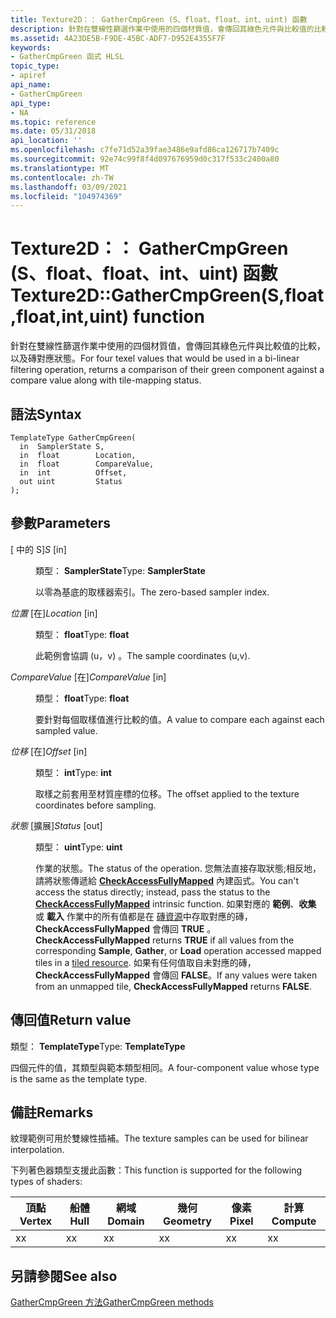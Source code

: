 ```yaml
---
title: Texture2D：： GatherCmpGreen (S、float、float、int、uint) 函數
description: 針對在雙線性篩選作業中使用的四個材質值，會傳回其綠色元件與比較值的比較，以及磚對應狀態。 |Texture2D：： GatherCmpGreen (S、float、float、int、uint) 函數
ms.assetid: 4A23DE5B-F9DE-45BC-ADF7-D952E4355F7F
keywords:
- GatherCmpGreen 函式 HLSL
topic_type:
- apiref
api_name:
- GatherCmpGreen
api_type:
- NA
ms.topic: reference
ms.date: 05/31/2018
api_location: ''
ms.openlocfilehash: c7fe71d52a39fae3486e9afd86ca126717b7409c
ms.sourcegitcommit: 92e74c99f8f4d097676959d0c317f533c2400a80
ms.translationtype: MT
ms.contentlocale: zh-TW
ms.lasthandoff: 03/09/2021
ms.locfileid: "104974369"
---
```

# <a name="texture2dgathercmpgreensfloatfloatintuint-function"></a><span data-ttu-id="b2a97-105">Texture2D：： GatherCmpGreen (S、float、float、int、uint) 函數</span><span class="sxs-lookup"><span data-stu-id="b2a97-105">Texture2D::GatherCmpGreen(S,float,float,int,uint) function</span></span>

<span data-ttu-id="b2a97-106">針對在雙線性篩選作業中使用的四個材質值，會傳回其綠色元件與比較值的比較，以及磚對應狀態。</span><span class="sxs-lookup"><span data-stu-id="b2a97-106">For four texel values that would be used in a bi-linear filtering operation, returns a comparison of their green component against a compare value along with tile-mapping status.</span></span>

## <a name="syntax"></a><span data-ttu-id="b2a97-107">語法</span><span class="sxs-lookup"><span data-stu-id="b2a97-107">Syntax</span></span>


``` syntax
TemplateType GatherCmpGreen(
  in  SamplerState S,
  in  float        Location,
  in  float        CompareValue,
  in  int          Offset,
  out uint         Status
);
```



## <a name="parameters"></a><span data-ttu-id="b2a97-108">參數</span><span class="sxs-lookup"><span data-stu-id="b2a97-108">Parameters</span></span>

<dl> <dt>

<span data-ttu-id="b2a97-109"> \[ 中的 S\]</span><span class="sxs-lookup"><span data-stu-id="b2a97-109">*S* \[in\]</span></span>
</dt> <dd>

<span data-ttu-id="b2a97-110">類型： **SamplerState**</span><span class="sxs-lookup"><span data-stu-id="b2a97-110">Type: **SamplerState**</span></span>

<span data-ttu-id="b2a97-111">以零為基底的取樣器索引。</span><span class="sxs-lookup"><span data-stu-id="b2a97-111">The zero-based sampler index.</span></span>

</dd> <dt>

<span data-ttu-id="b2a97-112">*位置* \[在\]</span><span class="sxs-lookup"><span data-stu-id="b2a97-112">*Location* \[in\]</span></span>
</dt> <dd>

<span data-ttu-id="b2a97-113">類型： **float**</span><span class="sxs-lookup"><span data-stu-id="b2a97-113">Type: **float**</span></span>

<span data-ttu-id="b2a97-114">此範例會協調 (u，v) 。</span><span class="sxs-lookup"><span data-stu-id="b2a97-114">The sample coordinates (u,v).</span></span>

</dd> <dt>

<span data-ttu-id="b2a97-115">*CompareValue* \[在\]</span><span class="sxs-lookup"><span data-stu-id="b2a97-115">*CompareValue* \[in\]</span></span>
</dt> <dd>

<span data-ttu-id="b2a97-116">類型： **float**</span><span class="sxs-lookup"><span data-stu-id="b2a97-116">Type: **float**</span></span>

<span data-ttu-id="b2a97-117">要針對每個取樣值進行比較的值。</span><span class="sxs-lookup"><span data-stu-id="b2a97-117">A value to compare each against each sampled value.</span></span>

</dd> <dt>

<span data-ttu-id="b2a97-118">*位移* \[在\]</span><span class="sxs-lookup"><span data-stu-id="b2a97-118">*Offset* \[in\]</span></span>
</dt> <dd>

<span data-ttu-id="b2a97-119">類型： **int**</span><span class="sxs-lookup"><span data-stu-id="b2a97-119">Type: **int**</span></span>

<span data-ttu-id="b2a97-120">取樣之前套用至材質座標的位移。</span><span class="sxs-lookup"><span data-stu-id="b2a97-120">The offset applied to the texture coordinates before sampling.</span></span>

</dd> <dt>

<span data-ttu-id="b2a97-121">*狀態* \[擴展\]</span><span class="sxs-lookup"><span data-stu-id="b2a97-121">*Status* \[out\]</span></span>
</dt> <dd>

<span data-ttu-id="b2a97-122">類型： **uint**</span><span class="sxs-lookup"><span data-stu-id="b2a97-122">Type: **uint**</span></span>

<span data-ttu-id="b2a97-123">作業的狀態。</span><span class="sxs-lookup"><span data-stu-id="b2a97-123">The status of the operation.</span></span> <span data-ttu-id="b2a97-124">您無法直接存取狀態;相反地，請將狀態傳遞給 [**CheckAccessFullyMapped**](checkaccessfullymapped.md) 內建函式。</span><span class="sxs-lookup"><span data-stu-id="b2a97-124">You can't access the status directly; instead, pass the status to the [**CheckAccessFullyMapped**](checkaccessfullymapped.md) intrinsic function.</span></span> <span data-ttu-id="b2a97-125">如果對應的 **範例**、**收集** 或 **載入** 作業中的所有值都是在 [磚資源](/windows/desktop/direct3d11/direct3d-11-2-features)中存取對應的磚， **CheckAccessFullyMapped** 會傳回 **TRUE** 。</span><span class="sxs-lookup"><span data-stu-id="b2a97-125">**CheckAccessFullyMapped** returns **TRUE** if all values from the corresponding **Sample**, **Gather**, or **Load** operation accessed mapped tiles in a [tiled resource](/windows/desktop/direct3d11/direct3d-11-2-features).</span></span> <span data-ttu-id="b2a97-126">如果有任何值取自未對應的磚， **CheckAccessFullyMapped** 會傳回 **FALSE**。</span><span class="sxs-lookup"><span data-stu-id="b2a97-126">If any values were taken from an unmapped tile, **CheckAccessFullyMapped** returns **FALSE**.</span></span>

</dd> </dl>

## <a name="return-value"></a><span data-ttu-id="b2a97-127">傳回值</span><span class="sxs-lookup"><span data-stu-id="b2a97-127">Return value</span></span>

<span data-ttu-id="b2a97-128">類型： **TemplateType**</span><span class="sxs-lookup"><span data-stu-id="b2a97-128">Type: **TemplateType**</span></span>

<span data-ttu-id="b2a97-129">四個元件的值，其類型與範本類型相同。</span><span class="sxs-lookup"><span data-stu-id="b2a97-129">A four-component value whose type is the same as the template type.</span></span>

## <a name="remarks"></a><span data-ttu-id="b2a97-130">備註</span><span class="sxs-lookup"><span data-stu-id="b2a97-130">Remarks</span></span>

<span data-ttu-id="b2a97-131">紋理範例可用於雙線性插補。</span><span class="sxs-lookup"><span data-stu-id="b2a97-131">The texture samples can be used for bilinear interpolation.</span></span>

<span data-ttu-id="b2a97-132">下列著色器類型支援此函數：</span><span class="sxs-lookup"><span data-stu-id="b2a97-132">This function is supported for the following types of shaders:</span></span>



| <span data-ttu-id="b2a97-133">頂點</span><span class="sxs-lookup"><span data-stu-id="b2a97-133">Vertex</span></span> | <span data-ttu-id="b2a97-134">船體</span><span class="sxs-lookup"><span data-stu-id="b2a97-134">Hull</span></span> | <span data-ttu-id="b2a97-135">網域</span><span class="sxs-lookup"><span data-stu-id="b2a97-135">Domain</span></span> | <span data-ttu-id="b2a97-136">幾何</span><span class="sxs-lookup"><span data-stu-id="b2a97-136">Geometry</span></span> | <span data-ttu-id="b2a97-137">像素</span><span class="sxs-lookup"><span data-stu-id="b2a97-137">Pixel</span></span> | <span data-ttu-id="b2a97-138">計算</span><span class="sxs-lookup"><span data-stu-id="b2a97-138">Compute</span></span> |
|--------|------|--------|----------|-------|---------|
| <span data-ttu-id="b2a97-139">x</span><span class="sxs-lookup"><span data-stu-id="b2a97-139">x</span></span>      | <span data-ttu-id="b2a97-140">x</span><span class="sxs-lookup"><span data-stu-id="b2a97-140">x</span></span>    | <span data-ttu-id="b2a97-141">x</span><span class="sxs-lookup"><span data-stu-id="b2a97-141">x</span></span>      | <span data-ttu-id="b2a97-142">x</span><span class="sxs-lookup"><span data-stu-id="b2a97-142">x</span></span>        | <span data-ttu-id="b2a97-143">x</span><span class="sxs-lookup"><span data-stu-id="b2a97-143">x</span></span>     | <span data-ttu-id="b2a97-144">x</span><span class="sxs-lookup"><span data-stu-id="b2a97-144">x</span></span>       |



 

## <a name="see-also"></a><span data-ttu-id="b2a97-145">另請參閱</span><span class="sxs-lookup"><span data-stu-id="b2a97-145">See also</span></span>

<dl> <dt>

[<span data-ttu-id="b2a97-146">GatherCmpGreen 方法</span><span class="sxs-lookup"><span data-stu-id="b2a97-146">GatherCmpGreen methods</span></span>](texture2d-gathercmpgreen.md)
</dt> </dl>

 

 
